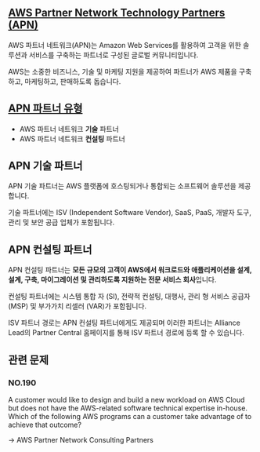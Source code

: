 ## [AWS Partner Network Technology Partners (APN)](https://aws.amazon.com/ko/partners/)

AWS 파트너 네트워크(APN)는 Amazon Web Services를 활용하여 고객을 위한 솔루션과 서비스를 구축하는 파트너로 구성된 글로벌 커뮤니티입니다.

AWS는 소중한 비즈니스, 기술 및 마케팅 지원을 제공하여 파트너가 AWS 제품을 구축하고, 마케팅하고, 판매하도록 돕습니다.

## [APN 파트너 유형](https://www.apn-portal.com/knowledgebase/articles/FAQ/What-Are-the-Partner-Types-of-APN)

   * AWS 파트너 네트워크 **기술** 파트너
   * AWS 파트너 네트워크 **컨설팅** 파트너

## APN 기술 파트너

APN 기술 파트너는 AWS 플랫폼에 호스팅되거나 통합되는 소프트웨어 솔루션을 제공합니다.

기술 파트너에는 ISV (Independent Software Vendor), SaaS, PaaS, 개발자 도구, 관리 및 보안 공급 업체가 포함됩니다.

## APN 컨설팅 파트너

APN 컨설팅 파트너는 **모든 규모의 고객이 AWS에서 워크로드와 애플리케이션을 설계, 설계, 구축, 마이그레이션 및 관리하도록 지원하는 전문 서비스 회사**입니다. 

컨설팅 파트너에는 시스템 통합 자 (SI), 전략적 컨설팅, 대행사, 관리 형 서비스 공급자 (MSP) 및 부가가치 리셀러 (VAR)가 포함됩니다. 

ISV 파트너 경로는 APN 컨설팅 파트너에게도 제공되며 이러한 파트너는 Alliance Lead의 Partner Central 홈페이지를 통해 ISV 파트너 경로에 등록 할 수 있습니다.

## 관련 문제

### NO.190 
A customer would like to design and build a new workload on AWS Cloud but does not have the AWS-related software technical expertise in-house.<br/>Which of the following AWS programs can a customer take advantage of to achieve that outcome?

-> AWS Partner Network Consulting Partners
